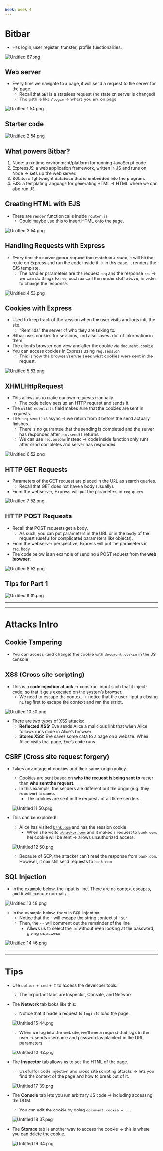 ```yaml
---
Week: Week 4
---
```

# Bitbar

- Has login, user register, transfer, profile functionalities.

![Untitled 87.png](attachments/Untitled%2087.png)

## Web server

- Every time we navigate to a page, it will send a request to the server for the page.
    - Recall that `GET` is a stateless request (no state on server is changed)
    - The path is like `/login` → where you are on page

![Untitled 1 54.png](attachments/Untitled%201%2054.png)

## Starter code

![Untitled 2 54.png](attachments/Untitled%202%2054.png)

## What powers Bitbar?

1. Node: a runtime environment/platform for running JavaScript code
2. ExpressJS: a web application framework, written in JS and runs on Node → sets up the web server.
3. SQLite: a lightweight database that is embedded into the program.
4. EJS: a templating language for generating HTML → HTML where we can also run JS.

## Creating HTML with EJS

- There are `render` function calls inside `router.js`
    - Could maybe use this to insert HTML onto the page.

![Untitled 3 54.png](attachments/Untitled%203%2054.png)

## Handling Requests with Express

- Every time the server gets a request that matches a route, it will hit the route on Express and run the code inside it → in this case, it renders the EJS template.
    - The handler parameters are the request `req` and the response `res` → we can do things to `res`, such as call the render stuff above, in order to change the response.

![Untitled 4 53.png](attachments/Untitled%204%2053.png)

## Cookies with Express

- Used to keep track of the session when the user visits and logs into the site.
    - “Reminds” the server of who they are talking to.
- Bitbar uses cookies for sessions, and also saves a lot of information in them.
- The client’s browser can view and alter the cookie via `document.cookie`
- You can access cookies in Express using `req.session`
    - This is how the browser/server sees what cookies were sent in the request.

![Untitled 5 53.png](attachments/Untitled%205%2053.png)

## XHMLHttpRequest

- This allows us to make our own requests manually.
    - The code below sets up an HTTP request and sends it.
- The `withCredentials` field makes sure that the cookies are sent in requests.
- The `req.send()` is async → we return from it before the send actually finishes.
    - There is no guarantee that the sending is completed and the server has responded after `req.send()` returns.
    - We can use `req.onload` instead → code inside function only runs after send completes and server has responded.

![Untitled 6 52.png](attachments/Untitled%206%2052.png)

## HTTP GET Requests

- Parameters of the GET request are placed in the URL as search queries.
    - Recall that GET does not have a body (usually).
- From the webserver, Express will put the parameters in `req.query`

![Untitled 7 52.png](attachments/Untitled%207%2052.png)

## HTTP POST Requests

- Recall that POST requests get a body.
    - As such, you can put parameters in the URL or in the body of the request (useful for complicated parameters like objects).
- From the webserver perspective, Express will put the parameters in `req.body`
- The code below is an example of sending a POST request from the **web browser**.

![Untitled 8 52.png](attachments/Untitled%208%2052.png)

## Tips for Part 1

![Untitled 9 51.png](attachments/Untitled%209%2051.png)

---

---

# Attacks Intro

## Cookie Tampering

- You can access (and change) the cookie with `document.cookie` in the JS console

## XSS (Cross site scripting)

- This is a **code injection attack** → construct input such that it injects code, so that it gets executed on the system’s browser.
    - We need to escape the context → notice that the user input a closing `h1` tag first to escape the context and run the script.

![Untitled 10 50.png](attachments/Untitled%2010%2050.png)

- There are two types of XSS attacks:
    - **Reflected XSS:** Eve sends Alice a malicious link that when Alice follows runs code in Alice’s browser
    - **Stored XSS:** Eve saves some data to a page on a website. When Alice visits that page, Eve’s code runs

## CSRF (Cross site request forgery)

- Takes advantage of cookies and their same-origin policy.
    
    - Cookies are sent based on **who the request is being sent to** rather than **who sent the request**.
    - In this example, the senders are different but the origin (e.g. they receiver) is same.
        - The cookies are sent in the requests of all three senders.
    
    ![Untitled 11 50.png](attachments/Untitled%2011%2050.png)
    
- This can be exploited!!
    
    - Alice has visited [`bank.com`](http://bank.com) and has the session cookie.
        - When she visits [`attacker.com`](http://attacker.com) and it makes a request to `bank.com`, her cookie will be sent → allows unauthorized access.
    
    ![Untitled 12 50.png](attachments/Untitled%2012%2050.png)
    
    - Because of SOP, the attacker can’t read the response from `bank.com`. However, it can still send requests to `bank.com`

## SQL Injection

- In the example below, the input is fine. There are no context escapes, and it will execute normally.

![Untitled 13 48.png](attachments/Untitled%2013%2048.png)

- In the example below, there is SQL injection.
    - Notice that the `'` will escape the string context of `'$u'`
    - Then, the `--` will comment out the remainder of the line.
        - Allows us to select the `id` without even looking at the password, giving us access.

![Untitled 14 46.png](attachments/Untitled%2014%2046.png)

---

---

# Tips

- Use `option + cmd + I` to access the developer tools.
    - The important tabs are Inspector, Console, and Network

  

- The **Network** tab looks like this:
    
    - Notice that it made a request to `login` to load the page.
    
    ![Untitled 15 44.png](attachments/Untitled%2015%2044.png)
    
    - When we log into the website, we’ll see a request that logs in the user → sends username and password as plaintext in the URL parameters
    
    ![Untitled 16 42.png](attachments/Untitled%2016%2042.png)
    

  

- The **Inspector** tab allows us to see the HTML of the page.
    
    - Useful for code injection and cross site scripting attacks → lets you find the context of the page and how to break out of it.
    
    ![Untitled 17 39.png](attachments/Untitled%2017%2039.png)
    

  

- The **Console** tab lets you run arbitrary JS code → including accessing the DOM.
    
    - You can edit the cookie by doing `document.cookie = ...`
    
    ![Untitled 18 37.png](attachments/Untitled%2018%2037.png)
    

  

- The **Storage** tab is another way to access the cookie → this is where you can delete the cookie.
    
    ![Untitled 19 34.png](attachments/Untitled%2019%2034.png)